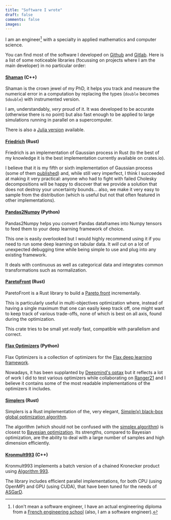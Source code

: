 ```yaml
---
title: "Software I wrote"
draft: false
comments: false
images:
---
```


I am an engineer[^1] with a specialty in applied mathematics and computer science.

You can find most of the software I developed on [Github](https://github.com/nestordemeure) and [Gitlab](https://gitlab.com/nestordemeure).
Here is a list of some noticeable libraries (focussing on projects where I am the main developer) in no particular order:

[^1]: I don't mean a software engineer, I have an actual engineering diploma from a [French engineering school](https://en.wikipedia.org/wiki/%C3%89cole_nationale_sup%C3%A9rieure_d%27informatique_pour_l%27industrie_et_l%27entreprise) (also, I am a software engineer).

#### [Shaman](https://gitlab.com/numerical_shaman/shaman) (C++)

Shaman is the crown jewel of my PhD, it helps you track and measure the numerical error in a computation by replacing the types (`double` becomes `Sdouble`) with instrumented version.

I am, understandably, *very* proud of it.
It was developed to be accurate (otherwise there is no point) but also fast enough to be applied to large simulations running in parallel on a supercomputer.

There is also a [Julia version](https://gitlab.com/numerical_shaman/shaman_julia) available.

#### [Friedrich](https://github.com/nestordemeure/friedrich) (Rust)

Friedrich is an implementation of Gaussian process in Rust (to the best of my knowledge it is the best implementation currently available on crates.io).

I believe that it is my fifth or sixth implementation of Gaussian process (some of them [published](https://github.com/nestordemeure/tabularGP)) and, while still very imperfect, I think I succeeded at making it very practical: anyone who had to fight with failed Cholesky decompositions will be happy to discover that we provide a solution that does not destroy your uncertainty bounds... also, we make it very easy to sample from the distribution (which is useful but not that often featured in other implementations).

#### [Pandas2Numpy](https://github.com/nestordemeure/pandas2numpy) (Python)

Pandas2Numpy helps you convert Pandas dataframes into Numpy tensors to feed them to your deep learning framework of choice.

This one is easily overlooked but I would highly recommend using it if you need to run some deep learning on tabular data.
It *will* cut on a lot of unexpected debugging time while being simple to use and plug into any existing framework.

It deals with continuous as well as categorical data and integrates common transformations such as normalization.

#### [ParetoFront](https://github.com/nestordemeure/paretoFront) (Rust)

ParetoFront is a Rust library to build a [Pareto front](https://en.wikipedia.org/wiki/Pareto_front) incrementally.

This is particularly useful in multi-objectives optimization where, instead of having a single maximum that one can easily keep track off, one might want to keep track of various trade-offs, none of which is best on all axis, found during the optimization.

This crate tries to be small yet *really* fast, compatible with parallelism and correct.

#### [Flax Optimizers](https://github.com/nestordemeure/flaxOptimizers) (Python)

Flax Optimizers is a collection of optimizers for the [Flax deep learning framework](https://github.com/google/flax).

Nowadays, it has been supplanted by [Deepmind's optax](https://github.com/deepmind/optax) but it reflects a lot of work I did to test various optimizers while collaborating on [Ranger21](https://github.com/lessw2020/Ranger21) and I believe it contains some of the most readable implementations of the optimizers it includes.

#### [Simplers](https://github.com/nestordemeure/Simplers) (Rust)

Simplers is a Rust implementation of the, very elegant, [Simple(x) black-box global optimization algorithm](https://github.com/chrisstroemel/Simple).

The algorithm (which should not be confused with the [simplex algorithm](https://en.wikipedia.org/wiki/Simplex_algorithm)) is closest to [Bayesian optimization](https://en.wikipedia.org/wiki/Bayesian_optimization).
Its strengths, compared to Bayesian optimization, are the ability to deal with a large number of samples and high dimension efficiently.

#### [Kronmult993](https://github.com/project-asgard/kronmult993) (C++)

Kronmult993 implements a batch version of a chained Kronecker product using [Algorithm 993](https://dl.acm.org/doi/abs/10.1145/3291041).

The library includes efficient parallel implementations, for both CPU (using OpenMP) and GPU (using CUDA), that have been tuned for the needs of [ASGarD](https://github.com/project-asgard/asgard).
